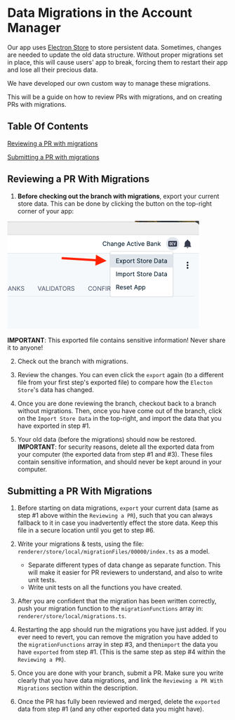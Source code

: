 # Data Migrations in the Account Manager

Our app uses [Electron Store](https://github.com/sindresorhus/electron-store) to store persistent data. 
Sometimes, changes are needed to update the old data structure.
Without proper migrations set in place, this will cause users' app to break, 
forcing them to restart their app and lose all their precious data.

We have developed our own custom way to manage these migrations.

This will be a guide on how to review PRs with migrations, and on creating PRs with migrations.


## Table Of Contents

[Reviewing a PR with migrations](#reviewing)

[Submitting a PR with migrations](#creating)


<a name="reviewing"></a>
## Reviewing a PR With Migrations

1) <b>Before checking out the branch with migrations</b>, 
   export your current store data. 
   This can be done by clicking the button on the top-right corner of your app:
   
![export data](./assets/migrations/export.png)

   <b>IMPORTANT</b>: This exported file contains sensitive information! Never share it to anyone!

2) Check out the branch with migrations.


3) Review the changes. You can even click the `export` again (to a different file from your first step's exported file) 
   to compare how the `Electon Store`'s data has changed.
   

4) Once you are done reviewing the branch, checkout back to a branch without migrations.
   Then, once you have come out of the branch, click on the `Import Store Data` in the top-right,
   and import the data that you have exported in step #1.
   

5) Your old data (before the migrations) should now be restored.
   <b>IMPORTANT</b>: for security reasons, delete all the exported data from your computer 
   (the exported data from step #1 and #3). These files contain sensitive information, 
   and should never be kept around in your computer.


<a name="creating"></a>
## Submitting a PR With Migrations

1) Before starting on data migrations, `export` your current data (same as step #1 above within the `Reviewing a PR`),
   such that you can always fallback to it in case you inadvertently effect the store data. 
   Keep this file in a secure location until you get to step #6.
   

2) Write your migrations & tests, using the file: `renderer/store/local/migrationFiles/00000/index.ts` as a model.
   
   - Separate different types of data change as separate function. 
     This will make it easier for PR reviewers to understand, and also to write unit tests.
   - Write unit tests on all the functions you have created.
    

3) After you are confident that the migration has been written correctly, 
   push your migration function to the `migrationFunctions` array in:
   `renderer/store/local/migrations.ts`.
   

4) Restarting the app should run the migrations you have just added. 
   If you ever need to revert, 
   you can  remove the migration you have added to the `migrationFunctions` array in step #3, 
   and then`import` the data you have `exported` from step #1.
   (This is the same step as step #4 within the `Reviewing a PR`).
   

5) Once you are done with your branch, submit a PR.
   Make sure you write clearly that you have data migrations, 
   and link the `Reviewing a PR With Migrations` section within the description.
   

6) Once the PR has fully been reviewed and merged, 
   delete the `exported` data from step #1 (and any other exported data you might have).